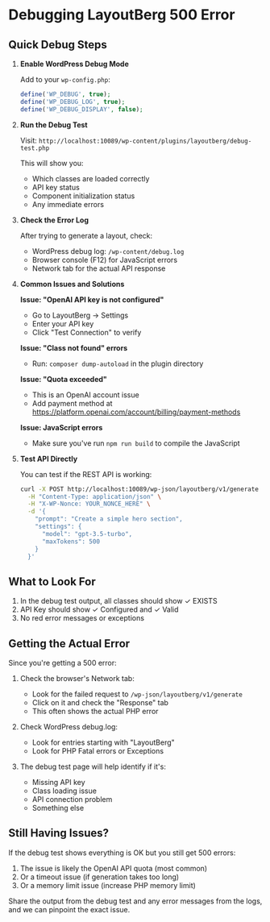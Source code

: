 # Debugging LayoutBerg 500 Error

## Quick Debug Steps

1. **Enable WordPress Debug Mode**
   
   Add to your `wp-config.php`:
   ```php
   define('WP_DEBUG', true);
   define('WP_DEBUG_LOG', true);
   define('WP_DEBUG_DISPLAY', false);
   ```

2. **Run the Debug Test**
   
   Visit: `http://localhost:10089/wp-content/plugins/layoutberg/debug-test.php`
   
   This will show you:
   - Which classes are loaded correctly
   - API key status
   - Component initialization status
   - Any immediate errors

3. **Check the Error Log**
   
   After trying to generate a layout, check:
   - WordPress debug log: `/wp-content/debug.log`
   - Browser console (F12) for JavaScript errors
   - Network tab for the actual API response

4. **Common Issues and Solutions**

   **Issue: "OpenAI API key is not configured"**
   - Go to LayoutBerg → Settings
   - Enter your API key
   - Click "Test Connection" to verify
   
   **Issue: "Class not found" errors**
   - Run: `composer dump-autoload` in the plugin directory
   
   **Issue: "Quota exceeded"**
   - This is an OpenAI account issue
   - Add payment method at https://platform.openai.com/account/billing/payment-methods
   
   **Issue: JavaScript errors**
   - Make sure you've run `npm run build` to compile the JavaScript

5. **Test API Directly**
   
   You can test if the REST API is working:
   ```bash
   curl -X POST http://localhost:10089/wp-json/layoutberg/v1/generate \
     -H "Content-Type: application/json" \
     -H "X-WP-Nonce: YOUR_NONCE_HERE" \
     -d '{
       "prompt": "Create a simple hero section",
       "settings": {
         "model": "gpt-3.5-turbo",
         "maxTokens": 500
       }
     }'
   ```

## What to Look For

1. In the debug test output, all classes should show ✓ EXISTS
2. API Key should show ✓ Configured and ✓ Valid
3. No red error messages or exceptions

## Getting the Actual Error

Since you're getting a 500 error:

1. Check the browser's Network tab:
   - Look for the failed request to `/wp-json/layoutberg/v1/generate`
   - Click on it and check the "Response" tab
   - This often shows the actual PHP error

2. Check WordPress debug.log:
   - Look for entries starting with "LayoutBerg"
   - Look for PHP Fatal errors or Exceptions

3. The debug test page will help identify if it's:
   - Missing API key
   - Class loading issue
   - API connection problem
   - Something else

## Still Having Issues?

If the debug test shows everything is OK but you still get 500 errors:

1. The issue is likely the OpenAI API quota (most common)
2. Or a timeout issue (if generation takes too long)
3. Or a memory limit issue (increase PHP memory limit)

Share the output from the debug test and any error messages from the logs, and we can pinpoint the exact issue.